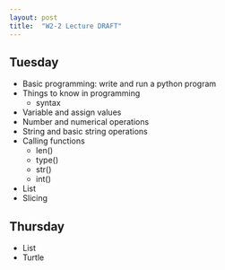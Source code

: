 ```yaml
---
layout: post
title:  "W2-2 Lecture DRAFT"
---
```


## Tuesday 
- Basic programming: write and run a python program 
- Things to know in programming 
	- syntax
- Variable and assign values 
- Number and numerical operations 
- String and basic string operations 
- Calling functions 
	- len()
	- type()
	- str()
	- int()
- List 
- Slicing 


## Thursday 

- List 
- Turtle 
